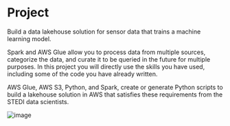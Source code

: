 # Project

Build a data lakehouse solution for sensor data that trains a machine learning model.

Spark and AWS Glue allow you to process data from multiple sources, categorize the data, and curate it to be queried in the future for multiple purposes. In this project you will directly use the skills you have used, including some of the code you have already written.

AWS Glue, AWS S3, Python, and Spark, create or generate Python scripts to build a lakehouse solution in AWS that satisfies these requirements from the STEDI data scientists.

![image](https://github.com/shekharbiswas/DE-AWS/assets/32758439/5934fc4e-2eab-4901-aca5-c574c2391d0b)
